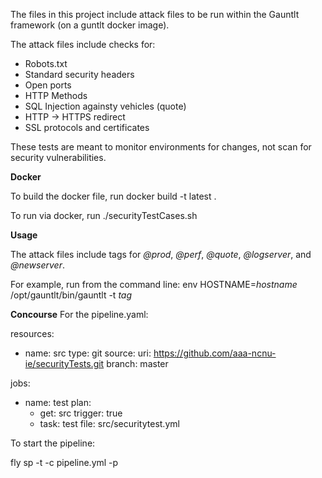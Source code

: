 
The files in this project include attack files to be run within the Gauntlt framework (on a guntlt docker image). 

The attack files include checks for:

* Robots.txt
* Standard security headers
* Open ports
* HTTP Methods
* SQL Injection againsty vehicles (quote)
* HTTP -> HTTPS redirect
* SSL protocols and certificates

These tests are meant to monitor environments for changes, not scan for security vulnerabilities.

**Docker**

To build the docker file, run docker build -t latest .

To run via docker, run ./securityTestCases.sh

**Usage** 

The attack files include tags for *@prod*, *@perf*, *@quote*, *@logserver*, and *@newserver*.

For example, run from the command line:
env HOSTNAME=*hostname* /opt/gauntlt/bin/gauntlt -t *tag*

**Concourse**
For the pipeline.yaml:

resources:
  - name: src
    type: git
    source:
      uri: https://github.com/aaa-ncnu-ie/securityTests.git
      branch: master

jobs:
- name: test
  plan:
  - get: src
    trigger: true
  - task: test
    file: src/securitytest.yml
    
To start the pipeline:

  fly sp -t <target> -c pipeline.yml -p <pipelineName>
